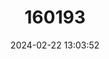 ---
title: "160193"
category: "Arhopala bazaloides"
draft: false
date: 2024-02-22 13:03:52
languages:
  English: ["Tamil Oakblue"]
---